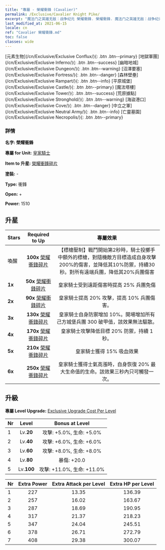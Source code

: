 ```yaml
---
title: "專屬 - 榮耀衝鋒 (Cavalier)"
permalink: /Exclusive/Cavalier Knight Pike/
excerpt: "魔法门之英雄无敌：战争纪元 榮耀衝鋒. 榮耀衝鋒. 魔法门之英雄无敌：战争纪元 專屬 榮耀衝鋒. 皇家騎士 專屬."
last_modified_at: 2021-06-15
locale: cn
ref: "Cavalier 榮耀衝鋒.md"
toc: false
classes: wide
---
```

 [元素生物](/cn/Exclusive/Exclusive Conflux/){: .btn .btn--primary} [地獄軍團](/cn/Exclusive/Exclusive Inferno/){: .btn .btn--success} [幽暗地城](/cn/Exclusive/Exclusive Dungeon/){: .btn .btn--warning} [沼澤要塞](/cn/Exclusive/Exclusive Fortress/){: .btn .btn--danger} [森林壁壘](/cn/Exclusive/Exclusive Rampart/){: .btn .btn--info} [平原城堡](/cn/Exclusive/Exclusive Castle/){: .btn .btn--primary} [魔法塔樓](/cn/Exclusive/Exclusive Tower/){: .btn .btn--success} [荒原據點](/cn/Exclusive/Exclusive Stronghold/){: .btn .btn--warning} [海盜港口](/cn/Exclusive/Exclusive Cove/){: .btn .btn--danger} [中立之軍](/cn/Exclusive/Exclusive Neutral Army/){: .btn .btn--info} [亡靈墓園](/cn/Exclusive/Exclusive Necropolis/){: .btn .btn--primary} 

### 詳情
 **名字: 榮耀衝鋒** 

 **專屬 for Unit:** [皇家騎士](/cn/units/Cavalier/) 

 **Item to 升星:** [榮耀衝鋒碎片](/cn/Items/con_916/)

 **塗裝:** -

 **Type:** 衝鋒

 **Open:** +

 **Power:** 1510

## 升星

  |     Stars    |  Required to Up | 專屬效果 |
  |:-------------|:---------------:|:---------------:|
  |  喚醒  | **100x** [榮耀衝鋒碎片](/cn/Items/con_916/) | 【標槍壓制】戰鬥開始第2秒時，騎士投擲手中額外的標槍，對隨機敵方目標造成自身攻擊200%的傷害，並降低其10%防禦，持續30秒。對所有遠端兵團，降低其20%兵團傷害 |
  | **1x** <i class="fas fa-star"/> | **50x** [榮耀衝鋒碎片](/cn/Items/con_916/) | 皇家騎士受到遠距傷害時提高 25% 兵團免傷 |
  | **2x** <i class="fas fa-star"/> | **90x** [榮耀衝鋒碎片](/cn/Items/con_916/) | 皇家騎士提高 20% 攻擊，提高 10% 兵團傷害。 |
  | **3x** <i class="fas fa-star"/> | **130x** [榮耀衝鋒碎片](/cn/Items/con_916/) | 皇家騎士自身防禦增加 10%。開場增加所有己方城堡兵團 300 破甲值，該效果無法驅散。 |
  | **4x** <i class="fas fa-star"/> | **170x** [榮耀衝鋒碎片](/cn/Items/con_916/) | 皇家騎士攻擊降低目標 20% 防禦，持續 1 秒。 |
  | **5x** <i class="fas fa-star"/> | **210x** [榮耀衝鋒碎片](/cn/Items/con_916/) | 皇家騎士獲得 15% 吸血效果 |
  | **6x** <i class="fas fa-star"/> | **250x** [榮耀衝鋒碎片](/cn/Items/con_916/) | 皇家騎士獲得士氣高漲時，自身恢復 20% 最大生命值的生命。該效果三秒內只可觸發一次。 |


## 升級
 **專屬 Level Upgrade:** [Exclusive Upgrade Cost Per Level](/Exclusive/ExclusiveUpgradeCostPerLevel/)

  |  Nr  |   Level  | Bonus at Level |
  |:-----|:--------:|:--------------:|
  | 1 | Lv.**20** | 攻擊: +5.0%, 生命: +5.0% |
  | 2 | Lv.**40** | 攻擊: +6.0%, 生命: +6.0% |
  | 3 | Lv.**60** | 攻擊: +8.0%, 生命: +8.0% |
  | 4 | Lv.**80** | 暴傷: +20.0 |
  | 5 | Lv.**100** | 攻擊: +11.0%, 生命: +11.0% |


  |  Nr  |  Extra Power | Extra Attack per Level | Extra HP per Level |
  |:-----|:--------:|:--------:|:--------:|
  | 1 | 227 | 13.35 | 136.39 |
  | 2 | 257 | 16.02 | 163.67 |
  | 3 | 287 | 18.69 | 190.95 |
  | 4 | 317 | 21.37 | 218.23 |
  | 5 | 347 | 24.04 | 245.51 |
  | 6 | 378 | 26.71 | 272.79 |
  | 7 | 408 | 29.38 | 300.07 |


